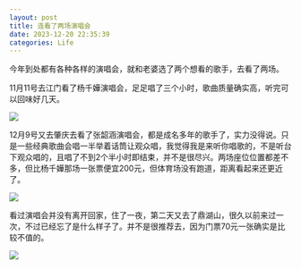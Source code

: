 ```yaml
---
layout: post
title: 连看了两场演唱会
date: 2023-12-20 22:35:39
categories: Life
---
```

今年到处都有各种各样的演唱会，就和老婆选了两个想看的歌手，去看了两场。

11月11号去江门看了杨千嬅演唱会，足足唱了三个小时，歌曲质量确实高，听完可以回味好几天。

![](https://ucarecdn.com/2dfc2b1d-b361-44b8-b32d-5dda1e690ffc/3501.webp)

12月9号又去肇庆去看了张韶涵演唱会，都是成名多年的歌手了，实力没得说。只是一些经典歌曲会唱一半举着话筒让观众唱，我觉得我是来听你唱歌的，不是听台下观众唱的，且唱了不到2个半小时即结束，并不是很尽兴。两场座位位置都差不多，但比杨千嬅那场一张票便宜200元，但体育场没有跑道，距离看起来还更近了。

![](https://ucarecdn.com/e5ca1709-8a4f-4554-9bd9-8760b79a6f9a/3502.webp)

看过演唱会并没有离开回家，住了一夜，第二天又去了鼎湖山，很久以前来过一次，不过已经忘了是什么样子了。并不是很推荐去，因为门票70元一张确实是比较不值的。

![](https://ucarecdn.com/ee0d6325-2a50-469c-ab12-6de3f8849895/3503.webp)